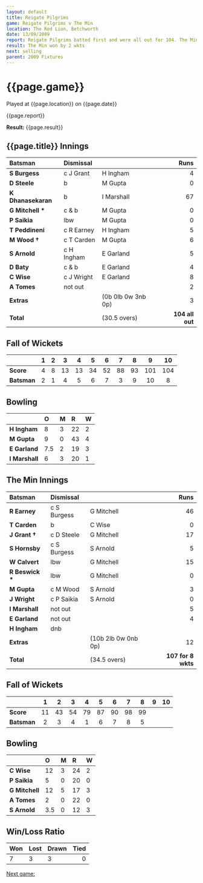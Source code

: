 ```yaml
---
layout: default
title: Reigate Pilgrims
game: Reigate Pilgrims v The Min
location: The Red Lion, Betchworth
date: 13/09/2009
report: Reigate Pilgrims batted first and were all out for 104. The Min replied with 107 for 8 wkts
result: The Min won by 2 wkts
next: selling
parent: 2009 Fixtures
---
```


# {{page.game}}

Played at {{page.location}} on {{page.date}}

{{page.report}}

**Result:** {{page.result}}

## {{page.title}} Innings

| Batsman | Dismissal |  | Runs |
|:---|:---|---|---:|
| **S Burgess** | c J Grant | H Ingham | 4 |
| **D Steele** | b | M Gupta | 0 |
| **K Dhanasekaran** | b | I Marshall | 67 |
| **G Mitchell &#42;** | c & b | M Gupta | 0 |
| **P Saikia** | lbw | M Gupta | 0 |
| **T Peddineni** | c R Earney | H Ingham | 5 |
| **M Wood &#8224;** | c T Carden | M Gupta | 6 |
| **S Arnold** | c H Ingham | E Garland | 5 |
| **D Baty** | c & b | E Garland | 4 |
| **C Wise** | c J Wright | E Garland | 8 |
| **A Tomes** | not out |  | 2 |
| **Extras** | | (0b 0lb 0w 3nb 0p) | 3 |
| **Total** | | (30.5 overs) | **104 all out** |

## Fall of Wickets

| | 1 | 2 | 3 | 4 | 5 | 6 | 7 | 8 | 9 | 10 |
|---|:---:|:---:|:---:|:---:|:---:|:---:|:---:|:---:|:---:|:---:|
| **Score** | 4 | 8 | 13 | 13 | 34 | 52 | 88 | 93 | 101 | 104 |
| **Batsman** | 2 | 1 | 4 | 5 | 6 | 7 | 3 | 9 | 10 | 8 |

## Bowling

| | O | M | R | W |
|---|:---|:---|:---|:---|
| **H Ingham** | 8 | 3 | 22 | 2 |
| **M Gupta** | 9 | 0 | 43 | 4 |
| **E Garland** | 7.5 | 2 | 19 | 3 |
| **I Marshall** | 6 | 3 | 20 | 1 |

## The Min Innings

| Batsman | Dismissal |  | Runs |
|:---|:---|---|---:|
| **R Earney** | c S Burgess | G Mitchell | 46 |
| **T Carden** | b | C Wise | 0 |
| **J Grant &#8224;** | c D Steele | G Mitchell | 17 |
| **S Hornsby** | c S Burgess | S Arnold | 5 |
| **W Calvert** | lbw | G Mitchell | 15 |
| **R Beswick &#42;** | lbw | G Mitchell | 0 |
| **M Gupta** | c M Wood | S Arnold | 3 |
| **J Wright** | c P Saikia | S Arnold | 0 |
| **I Marshall** | not out |  | 5 |
| **E Garland** | not out |  | 4 |
| **H Ingham** | dnb |  |  |
| **Extras** | | (10b 2lb 0w 0nb 0p) | 12 |
| **Total** | | (34.5 overs) | **107 for 8 wkts** |

## Fall of Wickets

| | 1 | 2 | 3 | 4 | 5 | 6 | 7 | 8 | 9 | 10 |
|---|:---:|:---:|:---:|:---:|:---:|:---:|:---:|:---:|:---:|:---:|
| **Score** | 11 | 43 | 54 | 79 | 87 | 90 | 98 | 99 |  |  |
| **Batsman** | 2 | 3 | 4 | 1 | 6 | 7 | 8 | 5 |  |  |

## Bowling

| | O | M | R | W |
|---|:---|:---|:---|:---|
| **C Wise** | 12 | 3 | 24 | 2 |
| **P Saikia** | 5 | 0 | 20 | 0 |
| **G Mitchell** | 12 | 5 | 17 | 3 |
| **A Tomes** | 2 | 0 | 22 | 0 |
| **S Arnold** | 3.5 | 0 | 12 | 3 |

## Win/Loss Ratio

| Won | Lost | Drawn | Tied |
|:---|:---|:---|---:|
| 7 | 3 | 3 | 0 |

[Next game:]({{page.next}})